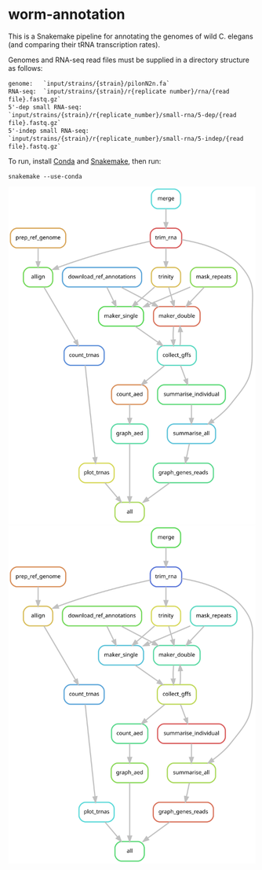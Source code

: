 # worm-annotation
This is a Snakemake pipeline for annotating the genomes of wild C. elegans (and comparing their tRNA transcription rates).

Genomes and RNA-seq read files must be supplied in a directory structure as follows:
  
    genome:   `input/strains/{strain}/pilonN2n.fa`
    RNA-seq:  `input/strains/{strain}/r{replicate number}/rna/{read file}.fastq.gz`
    5'-dep small RNA-seq:  `input/strains/{strain}/r{replicate_number}/small-rna/5-dep/{read file}.fastq.gz`
    5'-indep small RNA-seq:  `input/strains/{strain}/r{replicate_number}/small-rna/5-indep/{read file}.fastq.gz`

To run, install [Conda](https://docs.conda.io/en/latest/) and [Snakemake](https://snakemake.readthedocs.io/en/stable/), then run:

    snakemake --use-conda

![rulegraph](https://raw.githubusercontent.com/hannah-uri/worm-annotation/master/rulegraph.svg)
![DAG](https://raw.githubusercontent.com/hannah-uri/worm-annotation/master/dag.svg)
